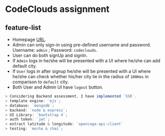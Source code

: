 # CodeClouds assignment

## feature-list

  - Homepage [URL](http://localhost:3000/api).
  - Admin can only sign-in using pre-defined username and password. Username: `admin` ; Password: `codeclouds`.
  - User can do both signUp and signIn.
  - If `Admin` logs in he/she will be presented with a UI where he/she can add default city.
  - If `User` logs in after signup he/she will be presented with a UI where he/she can check whether his/her city lie in the radius of `100Kms` in comparison to `default` city.
  - Both User and Admin UI have `logout` button.

```js
> Considering Backend assessment, I have implemented `SSR`.
> template engine: `ejs`;
> database: `mongodb`;
> backend: `node & express`;
> UI Library: `bootstrap 4`;
> auth token: `jwt`;
> extract latitude & longitude: `opencage-api-client`
> testing: `mocha & chai`;
```
